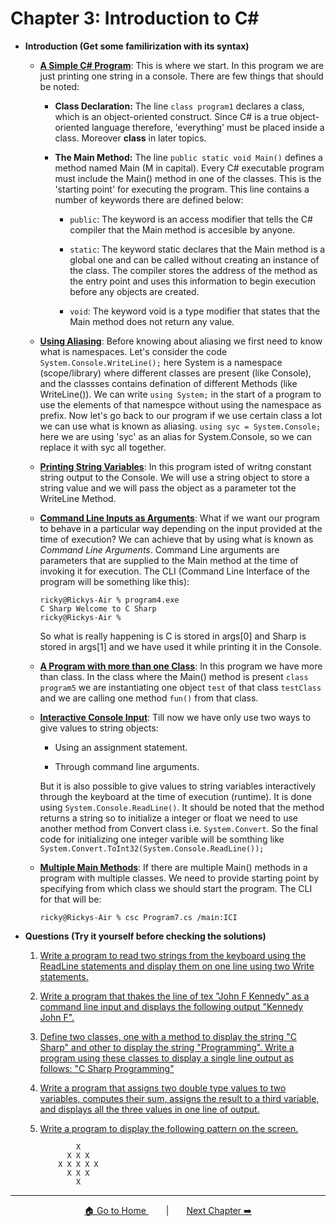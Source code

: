 # Chapter 3: Introduction to C#

- **Introduction (Get some familirization with its syntax)**

  - **[A Simple C# Program](./Practice/Program1.cs)**: This is where we start. In this program we are just printing one string in a console. There are few things that should be noted:

    - **Class Declaration:** The line `class program1` declares a class, which is an object-oriented construct. Since C# is a true object-oriented language therefore, 'everything' must be placed inside a class. Moreover **class** in later topics.

    - **The Main Method:** The line `public static void Main()` defines a method named Main (M in capital). Every C# executable program must include the Main() method in one of the classes. This is the 'starting point' for executing the program. This line contains a number of keywords there are defined below:

      - `public`: The keyword is an access modifier that tells the C# compiler that the Main method is accesible by anyone.

      - `static`: The keyword static declares that the Main method is a global one and can be called without creating an instance of the class. The compiler stores the address of the method as the entry point and uses this information to begin execution before any objects are created.

      - `void`: The keyword void is a type modifier that states that the Main method does not return any value.

  - **[Using Aliasing](./Practice/Program2.cs)**: Before knowing about aliasing we first need to know what is namespaces. Let's consider the code `System.Console.WriteLine();` here System is a namespace (scope/library) where different classes are present (like Console), and the classses contains defination of different Methods (like WriteLine()). We can write `using System;` in the start of a program to use the elements of that namespce without using the namespace as prefix. Now let's go back to our program if we use certain class a lot we can use what is known as aliasing. `using syc = System.Console;` here we are using 'syc' as an alias for System.Console, so we can replace it with syc all together.

  - **[Printing String Variables](./Practice/Program3.cs)**: In this program isted of writng constant string output to the Console. We will use a string object to store a string value and we will pass the object as a parameter tot the WriteLine Method.

  - **[Command Line Inputs as Arguments](./Practice/Program4.cs)**: What if we want our program to behave in a particular way depending on the input provided at the time of execution? We can achieve that by using what is known as _Command Line Arguments_. Command Line arguments are parameters that are supplied to the Main method at the time of invoking it for execution. The CLI (Command Line Interface of the program will be something like this):

    ```console
    ricky@Rickys-Air % program4.exe
    C Sharp Welcome to C Sharp
    ricky@Rickys-Air %
    ```

    So what is really happening is C is stored in args[0] and Sharp is stored in args[1] and we have used it while printing it in the Console.

  - **[A Program with more than one Class](./Practice/Program5.cs)**: In this program we have more than class. In the class where the Main() method is present `class program5` we are instantiating one object `test` of that class `testClass` and we are calling one method `fun()` from that class.

  - **[Interactive Console Input](./Practice/Program6.cs)**: Till now we have only use two ways to give values to string objects:

    - Using an assignment statement.

    - Through command line arguments.

    But it is also possible to give values to string variables interactively through the keyboard at the time of execution (runtime). It is done using `System.Console.ReadLine()`. It should be noted that the method returns a string so to initialize a integer or float we need to use another method from Convert class i.e. `System.Convert`. So the final code for initializing one integer varible will be somthing like `System.Convert.ToInt32(System.Console.ReadLine());`

  - **[Multiple Main Methods](./Practice/Program7.cs)**: If there are multiple Main() methods in a program with multiple classes. We need to provide starting point by specifying from which class we should start the program. The CLI for that will be:

    ```console
    ricky@Rickys-Air % csc Program7.cs /main:ICI
    ```

- **Questions (Try it yourself before checking the solutions)**

  1. [Write a program to read two strings from the keyboard using the ReadLine statements and display them on one line using two Write statements.](./Exercise/3_1.cs)

  2. [Write a program that thakes the line of tex "John F Kennedy" as a command line input and displays the following output "Kennedy John F".](./Exercise/3_2.cs)

  3. [Define two classes, one with a method to display the string "C Sharp" and other to display the string "Programming". Write a program using these classes to display a single line output as follows: "C Sharp Programming"](./Exercise/3_3.cs)

  4. [Write a program that assigns two double type values to two variables, computes their sum, assigns the result to a third variable, and displays all the three values in one line of output.](./Exercise/3_4.cs)

  5. [Write a program to display the following pattern on the screen.](./Exercise/3_5.cs)
     ```console
             X
           X X X
         X X X X X
           X X X
             X
     ```

---
<p align="center"><a href="../README.md">🏠 Go to Home </a>&emsp;&emsp;|&emsp;&emsp;<a  href="../Chapter_4/">Next Chapter ➡️</a></p>


